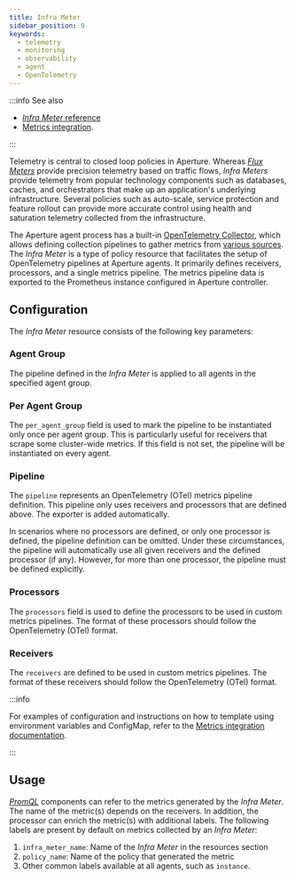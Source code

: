 ```yaml
---
title: Infra Meter
sidebar_position: 9
keywords:
  - telemetry
  - monitoring
  - observability
  - agent
  - OpenTelemetry
---
```


:::info See also

- [_Infra Meter_ reference][reference]
- [Metrics integration][integration].

:::

Telemetry is central to closed loop policies in Aperture. Whereas
[_Flux Meters_](./flux-meter.md) provide precision telemetry based on traffic
flows, _Infra Meters_ provide telemetry from popular technology components such
as databases, caches, and orchestrators that make up an application's underlying
infrastructure. Several policies such as auto-scale, service protection and
feature rollout can provide more accurate control using health and saturation
telemetry collected from the infrastructure.

The Aperture agent process has a built-in
[OpenTelemetry Collector](https://github.com/open-telemetry/opentelemetry-collector),
which allows defining collection pipelines to gather metrics from
[various sources](integration). The _Infra Meter_ is a type of policy resource
that facilitates the setup of OpenTelemetry pipelines at Aperture agents. It
primarily defines receivers, processors, and a single metrics pipeline. The
metrics pipeline data is exported to the Prometheus instance configured in
Aperture controller.

## Configuration

The _Infra Meter_ resource consists of the following key parameters:

### Agent Group

The pipeline defined in the _Infra Meter_ is applied to all agents in the
specified agent group.

### Per Agent Group

The `per_agent_group` field is used to mark the pipeline to be instantiated only
once per agent group. This is particularly useful for receivers that scrape some
cluster-wide metrics. If this field is not set, the pipeline will be
instantiated on every agent.

### Pipeline

The `pipeline` represents an OpenTelemetry (OTel) metrics pipeline definition.
This pipeline only uses receivers and processors that are defined above. The
exporter is added automatically.

In scenarios where no processors are defined, or only one processor is defined,
the pipeline definition can be omitted. Under these circumstances, the pipeline
will automatically use all given receivers and the defined processor (if any).
However, for more than one processor, the pipeline must be defined explicitly.

### Processors

The `processors` field is used to define the processors to be used in custom
metrics pipelines. The format of these processors should follow the
OpenTelemetry (OTel) format.

### Receivers

The `receivers` are defined to be used in custom metrics pipelines. The format
of these receivers should follow the OpenTelemetry (OTel) format.

:::info

For examples of configuration and instructions on how to template using
environment variables and ConfigMap, refer to the
[Metrics integration documentation](/integrations/metrics/metrics.md).

:::

## Usage

[_PromQL_][promql] components can refer to the metrics generated by the _Infra
Meter_. The name of the metric(s) depends on the receivers. In addition, the
processor can enrich the metric(s) with additional labels. The following labels
are present by default on metrics collected by an _Infra Meter_:

1. `infra_meter_name`: Name of the _Infra Meter_ in the resources section
2. `policy_name`: Name of the policy that generated the metric
3. Other common labels available at all agents, such as `instance`.

[reference]: /reference/configuration/spec.md#infra-meter
[promql]: /reference/configuration/spec.md#prom-q-l
[integration]: /integrations/metrics/metrics.md
